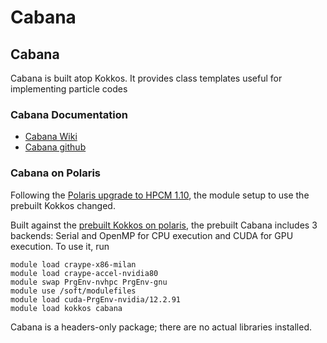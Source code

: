 # Cabana

## Cabana

Cabana is built atop Kokkos. It provides class templates useful for
implementing particle codes

### Cabana Documentation

* [Cabana Wiki](https://github.com/ECP-copa/Cabana/wiki)
* [Cabana github](https://github.com/ECP-copa/Cabana)

### Cabana on Polaris

Following the [Polaris upgrade to HPCM
1.10](https://www.alcf.anl.gov/support-center/facility-updates/polaris-upgraded-hpcm-110-0),
the module setup to use the prebuilt Kokkos changed.

Built against the [prebuilt Kokkos on
polaris](../../programming-models/kokkos-polaris.md), the prebuilt Cabana
includes 3 backends: Serial and OpenMP for CPU execution and CUDA for GPU
execution. To use it, run

```
module load craype-x86-milan
module load craype-accel-nvidia80
module swap PrgEnv-nvhpc PrgEnv-gnu
module use /soft/modulefiles
module load cuda-PrgEnv-nvidia/12.2.91
module load kokkos cabana
```

Cabana is a headers-only package; there are no actual libraries installed.
